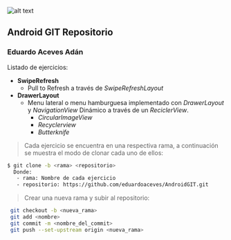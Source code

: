 
![alt text][logo]

## Android GIT Repositorio
### Eduardo Aceves Adán

Listado de ejercicios:

- **SwipeRefresh**
  * Pull to Refresh a través de _SwipeRefreshLayout_
- **DrawerLayout**
  * Menu lateral o menu hamburguesa implementado con _DrawerLayout_ y _NavigationView_ Dinámico a través de un _ReciclerView_.
    * _CircularImageView_
    * _Recyclerview_
    * _Butterknife_
  
>Cada ejercicio se encuentra en una respectiva rama, a continuación se muestra el modo de clonar cada uno de ellos:
```sh
$ git clone -b <rama> <repositorio>
  Donde:
   - rama: Nombre de cada ejercicio
   - repositorio: https://github.com/eduardoaceves/AndroidGIT.git
```
>Crear una nueva rama y subir al repositorio:

```sh
 git checkout -b <nueva_rama>
 git add <nombre>
 git commit -m <nombre_del_commit>
 git push --set-upstream origin <nueva_rama>
```
[logo]: https://firebasestorage.googleapis.com/v0/b/miclaro-85f32.appspot.com/o/photo.jpg?alt=media&token=ff194406-c43c-4464-9dfc-372d5220de0d


